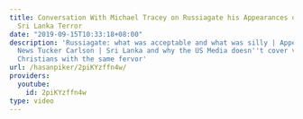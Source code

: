 ```yaml
---
title: Conversation With Michael Tracey on Russiagate his Appearances on Tucker and
  Sri Lanka Terror
date: "2019-09-15T10:33:18+08:00"
description: 'Russiagate: what was acceptable and what was silly | Appearing on Fox
  News Tucker Carlson | Sri Lanka and why the US Media doesn''t cover violence against
  Christians with the same fervor'
url: /hasanpiker/2piKYzffn4w/
providers:
  youtube:
    id: 2piKYzffn4w
type: video
---
```

